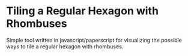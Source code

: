 # Tiling a Regular Hexagon with Rhombuses

Simple tool written in javascript/paperscript for visualizing the possible ways
to tile a regular hexagon with rhombuses.
